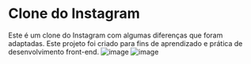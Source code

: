 # Clone do Instagram

Este é um clone do Instagram com algumas diferenças que foram adaptadas. Este projeto foi criado para fins de aprendizado e prática de desenvolvimento front-end.
![image](https://github.com/JessiSouza03/Clone-do-Instagram/assets/96502061/a7d346ba-ef53-4c06-abf9-2b479b727356)
![image](https://github.com/JessiSouza03/Clone-do-Instagram/assets/96502061/3288521c-2fef-44c2-9037-005b1eef087b)

